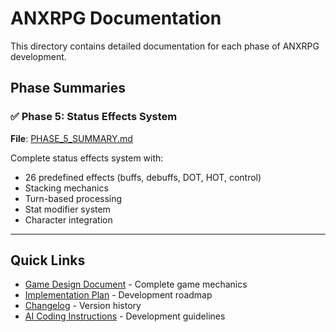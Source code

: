# ANXRPG Documentation

This directory contains detailed documentation for each phase of ANXRPG development.

## Phase Summaries

### ✅ Phase 5: Status Effects System
**File**: [PHASE_5_SUMMARY.md](PHASE_5_SUMMARY.md)

Complete status effects system with:
- 26 predefined effects (buffs, debuffs, DOT, HOT, control)
- Stacking mechanics
- Turn-based processing
- Stat modifier system
- Character integration

---

## Quick Links

- [Game Design Document](../GAME_DESIGN.md) - Complete game mechanics
- [Implementation Plan](../IMPLEMENTATION_PLAN.md) - Development roadmap
- [Changelog](../CHANGELOG.md) - Version history
- [AI Coding Instructions](../.github/copilot-instructions.md) - Development guidelines
